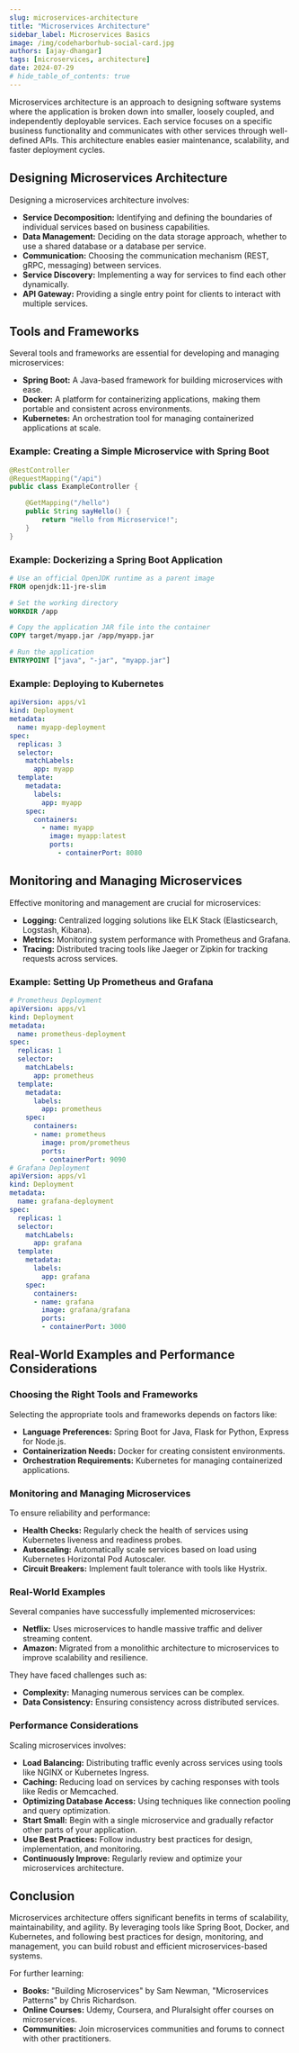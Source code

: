```yaml
---
slug: microservices-architecture
title: "Microservices Architecture"
sidebar_label: Microservices Basics
image: /img/codeharborhub-social-card.jpg
authors: [ajay-dhangar]
tags: [microservices, architecture]
date: 2024-07-29
# hide_table_of_contents: true
---
```


Microservices architecture is an approach to designing software systems where the application is broken down into smaller, loosely coupled, and independently deployable services. Each service focuses on a specific business functionality and communicates with other services through well-defined APIs. This architecture enables easier maintenance, scalability, and faster deployment cycles.

<!-- truncate -->

## Designing Microservices Architecture

Designing a microservices architecture involves:

- **Service Decomposition:** Identifying and defining the boundaries of individual services based on business capabilities.
- **Data Management:** Deciding on the data storage approach, whether to use a shared database or a database per service.
- **Communication:** Choosing the communication mechanism (REST, gRPC, messaging) between services.
- **Service Discovery:** Implementing a way for services to find each other dynamically.
- **API Gateway:** Providing a single entry point for clients to interact with multiple services.

## Tools and Frameworks

Several tools and frameworks are essential for developing and managing microservices:

- **Spring Boot:** A Java-based framework for building microservices with ease.
- **Docker:** A platform for containerizing applications, making them portable and consistent across environments.
- **Kubernetes:** An orchestration tool for managing containerized applications at scale.

### Example: Creating a Simple Microservice with Spring Boot

```java
@RestController
@RequestMapping("/api")
public class ExampleController {

    @GetMapping("/hello")
    public String sayHello() {
        return "Hello from Microservice!";
    }
}
```

### Example: Dockerizing a Spring Boot Application

```dockerfile
# Use an official OpenJDK runtime as a parent image
FROM openjdk:11-jre-slim

# Set the working directory
WORKDIR /app

# Copy the application JAR file into the container
COPY target/myapp.jar /app/myapp.jar

# Run the application
ENTRYPOINT ["java", "-jar", "myapp.jar"]
```

### Example: Deploying to Kubernetes

```yaml
apiVersion: apps/v1
kind: Deployment
metadata:
  name: myapp-deployment
spec:
  replicas: 3
  selector:
    matchLabels:
      app: myapp
  template:
    metadata:
      labels:
        app: myapp
    spec:
      containers:
        - name: myapp
          image: myapp:latest
          ports:
            - containerPort: 8080
```

## Monitoring and Managing Microservices

Effective monitoring and management are crucial for microservices:

- **Logging:** Centralized logging solutions like ELK Stack (Elasticsearch, Logstash, Kibana).
- **Metrics:** Monitoring system performance with Prometheus and Grafana.
- **Tracing:** Distributed tracing tools like Jaeger or Zipkin for tracking requests across services.

### Example: Setting Up Prometheus and Grafana

```yaml
# Prometheus Deployment
apiVersion: apps/v1
kind: Deployment
metadata:
  name: prometheus-deployment
spec:
  replicas: 1
  selector:
    matchLabels:
      app: prometheus
  template:
    metadata:
      labels:
        app: prometheus
    spec:
      containers:
      - name: prometheus
        image: prom/prometheus
        ports:
        - containerPort: 9090
# Grafana Deployment
apiVersion: apps/v1
kind: Deployment
metadata:
  name: grafana-deployment
spec:
  replicas: 1
  selector:
    matchLabels:
      app: grafana
  template:
    metadata:
      labels:
        app: grafana
    spec:
      containers:
      - name: grafana
        image: grafana/grafana
        ports:
        - containerPort: 3000
```

## Real-World Examples and Performance Considerations

### Choosing the Right Tools and Frameworks

Selecting the appropriate tools and frameworks depends on factors like:

- **Language Preferences:** Spring Boot for Java, Flask for Python, Express for Node.js.
- **Containerization Needs:** Docker for creating consistent environments.
- **Orchestration Requirements:** Kubernetes for managing containerized applications.

### Monitoring and Managing Microservices

To ensure reliability and performance:

- **Health Checks:** Regularly check the health of services using Kubernetes liveness and readiness probes.
- **Autoscaling:** Automatically scale services based on load using Kubernetes Horizontal Pod Autoscaler.
- **Circuit Breakers:** Implement fault tolerance with tools like Hystrix.

### Real-World Examples

Several companies have successfully implemented microservices:

- **Netflix:** Uses microservices to handle massive traffic and deliver streaming content.
- **Amazon:** Migrated from a monolithic architecture to microservices to improve scalability and resilience.

They have faced challenges such as:

- **Complexity:** Managing numerous services can be complex.
- **Data Consistency:** Ensuring consistency across distributed services.

### Performance Considerations

Scaling microservices involves:

- **Load Balancing:** Distributing traffic evenly across services using tools like NGINX or Kubernetes Ingress.
- **Caching:** Reducing load on services by caching responses with tools like Redis or Memcached.
- **Optimizing Database Access:** Using techniques like connection pooling and query optimization.
- **Start Small:** Begin with a single microservice and gradually refactor other parts of your application.
- **Use Best Practices:** Follow industry best practices for design, implementation, and monitoring.
- **Continuously Improve:** Regularly review and optimize your microservices architecture.

## Conclusion

Microservices architecture offers significant benefits in terms of scalability, maintainability, and agility. By leveraging tools like Spring Boot, Docker, and Kubernetes, and following best practices for design, monitoring, and management, you can build robust and efficient microservices-based systems.

For further learning:

- **Books:** "Building Microservices" by Sam Newman, "Microservices Patterns" by Chris Richardson.
- **Online Courses:** Udemy, Coursera, and Pluralsight offer courses on microservices.
- **Communities:** Join microservices communities and forums to connect with other practitioners.
